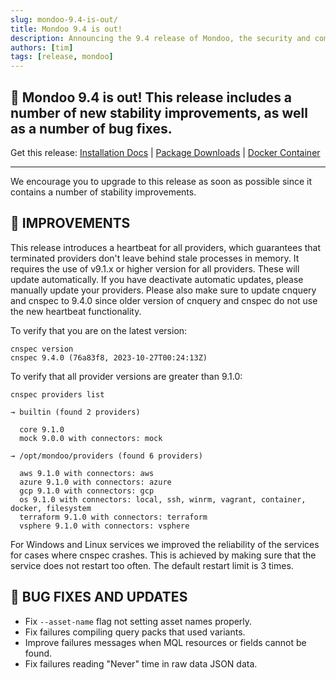 ```yaml
---
slug: mondoo-9.4-is-out/
title: Mondoo 9.4 is out!
description: Announcing the 9.4 release of Mondoo, the security and compliance platform that prioritizes risks that matter most in your infrastructure.
authors: [tim]
tags: [release, mondoo]
---
```


## 🥳 Mondoo 9.4 is out! This release includes a number of new stability improvements, as well as a number of bug fixes.

Get this release: [Installation Docs](/cnspec/) | [Package Downloads](https://releases.mondoo.com/cnspec/) | [Docker Container](https://hub.docker.com/r/mondoo/cnspec)

---

We encourage you to upgrade to this release as soon as possible since it contains a number of stability improvements.

## 🧹 IMPROVEMENTS

This release introduces a heartbeat for all providers, which guarantees that terminated providers don't leave behind stale processes in memory. It requires the use of v9.1.x or higher version for all providers. These will update automatically. If you have deactivate automatic updates, please manually update your providers. Please also make sure to update cnquery and cnspec to 9.4.0 since older version of cnquery and cnspec do not use the new heartbeat functionality.

To verify that you are on the latest version:

```
cnspec version
cnspec 9.4.0 (76a83f8, 2023-10-27T00:24:13Z)
```

To verify that all provider versions are greater than 9.1.0:

```
cnspec providers list

→ builtin (found 2 providers)

  core 9.1.0
  mock 9.0.0 with connectors: mock

→ /opt/mondoo/providers (found 6 providers)

  aws 9.1.0 with connectors: aws
  azure 9.1.0 with connectors: azure
  gcp 9.1.0 with connectors: gcp
  os 9.1.0 with connectors: local, ssh, winrm, vagrant, container, docker, filesystem
  terraform 9.1.0 with connectors: terraform
  vsphere 9.1.0 with connectors: vsphere
```

For Windows and Linux services we improved the reliability of the services for cases where cnspec crashes. This is achieved by making sure that the service does not restart too often. The default restart limit is 3 times.

## 🐛 BUG FIXES AND UPDATES

- Fix `--asset-name` flag not setting asset names properly.
- Fix failures compiling query packs that used variants.
- Improve failures messages when MQL resources or fields cannot be found.
- Fix failures reading "Never" time in raw data JSON data.
